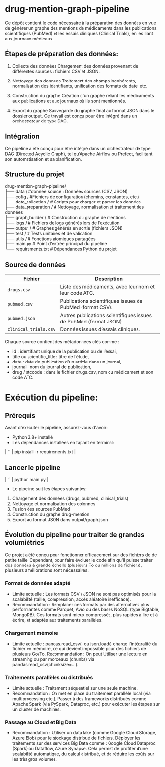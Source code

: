 # drug-mention-graph-pipeline
Ce dépôt contient le code nécessaire à la préparation des données en vue de générer un graphe des mentions de médicaments dans les publications scientifiques (PubMed) et les essais cliniques (Clinical Trials), en les liant aux journaux médicaux.

## Étapes de préparation des données:
1. Collecte des données
Chargement des données provenant de différentes sources : fichiers CSV et JSON.

2. Nettoyage des données
Traitement des champs incohérents, normalisation des identifiants, unification des formats de date, etc.

3. Construction du graphe
Création d'un graphe reliant les médicaments aux publications et aux journaux où ils sont mentionnés.

4. Export du graphe
Sauvegarde du graphe final au format JSON dans le dossier output.
Ce travail est conçu pour être intégré dans un orchestrateur de type DAG.

 ## Intégration
Ce pipeline a été conçu pour être intégré dans un orchestrateur de type DAG (Directed Acyclic Graph), tel qu’Apache Airflow ou Prefect, facilitant son automatisation et sa planification.

##  Structure du projet
drug-mention-graph-pipeline/  
├── data /                     #donnee source : Données sources (CSV, JSON)  
├── cofig /                    #Fichiers de configuration (chemins, constantes, etc.)    
├── data_collection /           # Scripts pour charger et parser les données  
├── data_preparation /          # Nettoyage, normalisation et traitement des données   
├── graph_builder /             # Construction du graphe de mentions  
├── logs /                      # Fichiers de logs générés lors de l’exécution  
├── output /                    # Graphes générés en sortie (fichiers JSON)  
├── test /                      # Tests unitaires et de validation  
├── utils /                     # Fonctions atomiques partagées  
├── main.py                    # Point d’entrée principal du pipeline  
└── requirements.txt           # Dépendances Python du projet  

## Source de données

| Fichier               | Description                                                       |
| --------------------- | ----------------------------------------------------------------- |
| `drugs.csv`           | Liste des médicaments, avec leur nom et leur code ATC.            |
| `pubmed.csv`          | Publications scientifiques issues de PubMed (format CSV).         |
| `pubmed.json`         | Autres publications scientifiques issues de PubMed (format JSON). |
| `clinical_trials.csv` | Données issues d’essais cliniques.                                |

Chaque source contient des métadonnées clés comme :
- id : identifiant unique de la publication ou de l’essai,
- title ou scientific_title : titre de l’étude,
- date : date de publication d'un article dans un journal,
- journal : nom du journal de publication,
- drug / atccode : dans le fichier drugs.csv, nom du médicament et son code ATC.

# Exécution du pipeline:
## Prérequis
Avant d'exécuter le pipeline, assurez-vous d'avoir:
 - Python 3.8+ installé
 - Les dépendances installées en tapant en terminal:
   
  | `` | pip install -r requirements.txt     |

## Lancer le pipeline
  | `` | python main.py     |
  
- Le pipeline suit les étapes suivantes:
1. Chargement des données (drugs, pubmed, clinical_trials)
2. Nettoyage et normalisation des colonnes
3. Fusion des sources PubMed
4. Construction du graphe drug-mention
5. Export au format JSON dans output/graph.json

## Évolution du pipeline pour traiter de grandes volumiétries
Ce projet a été conçu pour fonctionner efficacement sur des fichiers de de petite taille. Cependant, pour faire évoluer le code afin qu'il puisse traiter des données à grande échelle (plusieurs To ou millions de fichiers), plusieurs améliorations sont nécessaires.
 
### Format de données adapté
- Limite actuelle : Les formats CSV / JSON ne sont pas optimisés pour la scalabilité (taille, compression, accès aléatoire inefficace).
- Recommandation :
 Remplacer ces formats par des alternatives plus performantes comme Parquet, Avro ou des bases NoSQL (type Bigtable, MongoDB).
 Ces formats sont mieux compressés, plus rapides à lire et à écrire, et adaptés aux traitements parallèles.

### Chargement mémoire
- Limite actuelle : pandas.read_csv() ou json.load() charge l'intégralité du fichier en mémoire, ce qui devient impossible pour des fichiers de plusieurs Go/To.
Recommandation : On peut Utiliser une lecture en streaming ou par morceaux (chunks) via pandas.read_csv(chunksize=...).

### Traitements parallèles ou distribués
- Limite actuelle : Traitement séquentiel sur une seule machine.
- Recommandation : On met en place du traitement parallèle local (via multiprocessing etc.).
  Passer à des frameworks distribués comme Apache Spark (via PySpark, Dataproc, etc.) pour exécuter les étapes sur un cluster de machines.

### Passage au Cloud et Big Data
- Recommandation : Utiliser un data lake (comme Google Cloud Storage, Azure Blob) pour le stockage distribué de fichiers.
  Déployer les traitements sur des services Big Data comme :
  Google Cloud Dataproc (Spark) ou Dataflow, Azure Synapse. Cela permet de profiter d’une scalabilité automatique, du calcul distribué, et de réduire les coûts sur les très gros volumes.

